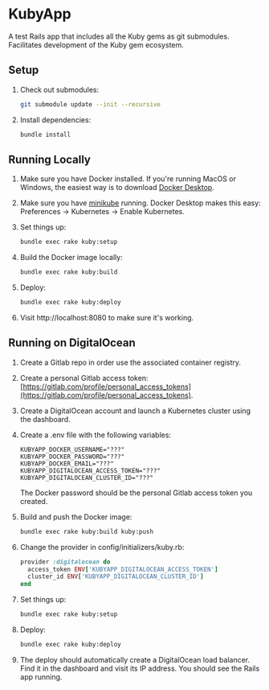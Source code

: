 # KubyApp

A test Rails app that includes all the Kuby gems as git submodules. Facilitates development of the Kuby gem ecosystem.

## Setup

1. Check out submodules:

    ```bash
    git submodule update --init --recursive
    ```

1. Install dependencies:

    ```bash
    bundle install
    ```

## Running Locally

1. Make sure you have Docker installed. If you're running MacOS or Windows, the easiest way is to download [Docker Desktop](https://www.docker.com/products/docker-desktop).

1. Make sure you have [minikube](https://minikube.sigs.k8s.io/docs/) running. Docker Desktop makes this easy: Preferences -> Kubernetes -> Enable Kubernetes.

1. Set things up:

    ```bash
    bundle exec rake kuby:setup
    ```

1. Build the Docker image locally:

    ```bash
    bundle exec rake kuby:build
    ```

1. Deploy:

    ```bash
    bundle exec rake kuby:deploy
    ```

1. Visit http://localhost:8080 to make sure it's working.

## Running on DigitalOcean

1. Create a Gitlab repo in order use the associated container registry.

1. Create a personal Gitlab access token: [https://gitlab.com/profile/personal_access_tokens](https://gitlab.com/profile/personal_access_tokens).

1. Create a DigitalOcean account and launch a Kubernetes cluster using the dashboard.

1. Create a .env file with the following variables:
    ```
    KUBYAPP_DOCKER_USERNAME="???"
    KUBYAPP_DOCKER_PASSWORD="???"
    KUBYAPP_DOCKER_EMAIL="???"
    KUBYAPP_DIGITALOCEAN_ACCESS_TOKEN="???"
    KUBYAPP_DIGITALOCEAN_CLUSTER_ID="???"
    ```
    The Docker password should be the personal Gitlab access token you created.

1. Build and push the Docker image:

    ```bash
    bundle exec rake kuby:build kuby:push
    ```

1. Change the provider in config/initializers/kuby.rb:

    ```ruby
    provider :digitalocean do
      access_token ENV['KUBYAPP_DIGITALOCEAN_ACCESS_TOKEN']
      cluster_id ENV['KUBYAPP_DIGITALOCEAN_CLUSTER_ID']
    end
    ```

1. Set things up:

    ```bash
    bundle exec rake kuby:setup
    ```

1. Deploy:

    ```bash
    bundle exec rake kuby:deploy
    ```

1. The deploy should automatically create a DigitalOcean load balancer. Find it in the dashboard and visit its IP address. You should see the Rails app running.
